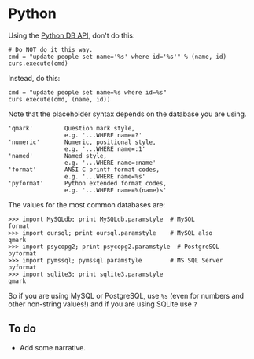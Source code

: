 Python
======

Using the [Python DB API](http://wiki.python.org/moin/DatabaseProgramming/), don't do this:

    # Do NOT do it this way.
    cmd = "update people set name='%s' where id='%s'" % (name, id)
    curs.execute(cmd)

Instead, do this:

    cmd = "update people set name=%s where id=%s"
    curs.execute(cmd, (name, id))

Note that the placeholder syntax depends on the database you are using.

    'qmark'         Question mark style,
                    e.g. '...WHERE name=?'
    'numeric'       Numeric, positional style,
                    e.g. '...WHERE name=:1'
    'named'         Named style,
                    e.g. '...WHERE name=:name'
    'format'        ANSI C printf format codes,
                    e.g. '...WHERE name=%s'
    'pyformat'      Python extended format codes,
                    e.g. '...WHERE name=%(name)s'

The values for the most common databases are:

    >>> import MySQLdb; print MySQLdb.paramstyle  # MySQL
    format
    >>> import oursql; print oursql.paramstyle    # MySQL also
    qmark 
    >>> import psycopg2; print psycopg2.paramstyle  # PostgreSQL
    pyformat
    >>> import pymssql; pymssql.paramstyle        # MS SQL Server
    pyformat
    >>> import sqlite3; print sqlite3.paramstyle
    qmark

So if you are using MySQL or PostgreSQL, use `%s` (even for numbers and
other non-string values!) and if you are using SQLite use `?`


To do
-----

-   Add some narrative.
